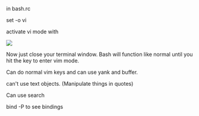 in bash.rc

set -o vi

activate vi mode with <escape>

![](Pasted%20image%2020240523173459.png)

Now just close your terminal window. Bash will function like normal until you hit the <escape> key to enter vim mode. 

Can do normal vim keys and can use yank and buffer.

can't use text objects. (Manipulate things in quotes)

Can use search

bind -P to see bindings
